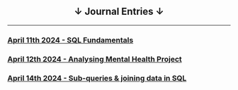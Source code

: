 ## <center>&#8595; Journal Entries &#8595;</center>

--- 

### [April 11th 2024 - SQL Fundamentals](/Journal/11April24)
### [April 12th 2024 - Analysing Mental Health Project](/Journal/12April24) 
### [April 14th 2024 - Sub-queries & joining data in SQL](/Journal/14April24)
